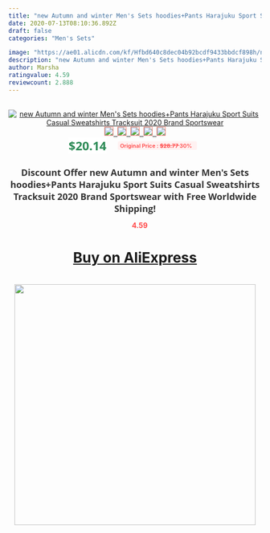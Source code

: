 ```yaml
---
title: "new Autumn and winter Men's Sets hoodies+Pants Harajuku Sport Suits Casual Sweatshirts Tracksuit 2020 Brand Sportswear"
date: 2020-07-13T08:10:36.892Z
draft: false
categories: "Men's Sets"

image: "https://ae01.alicdn.com/kf/Hfbd640c8dec04b92bcdf9433bbdcf898h/new-Autumn-and-winter-Men-s-Sets-hoodies-Pants-Harajuku-Sport-Suits-Casual-Sweatshirts-Tracksuit-2020.jpg"
description: "new Autumn and winter Men's Sets hoodies+Pants Harajuku Sport Suits Casual Sweatshirts Tracksuit 2020 Brand Sportswear"
author: Marsha
ratingvalue: 4.59
reviewcount: 2.888
---
```

<br>
<div style="text-align: center;">
<a href="https://s.click.aliexpress.com/e/_9QXg9r" target="_blank" rel="nofollow noopener noreferrer"><img alt="new Autumn and winter Men's Sets hoodies+Pants Harajuku Sport Suits Casual Sweatshirts Tracksuit 2020 Brand Sportswear" class="magnifier-image" src="https://ae01.alicdn.com/kf/Hfbd640c8dec04b92bcdf9433bbdcf898h/new-Autumn-and-winter-Men-s-Sets-hoodies-Pants-Harajuku-Sport-Suits-Casual-Sweatshirts-Tracksuit-2020.jpg_640x640.jpg">
<br>
<img style="border:1px solid salmon" src="https://ae01.alicdn.com/kf/Hfbd640c8dec04b92bcdf9433bbdcf898h/new-Autumn-and-winter-Men-s-Sets-hoodies-Pants-Harajuku-Sport-Suits-Casual-Sweatshirts-Tracksuit-2020.jpg_120x120.jpg">&nbsp;&nbsp;<img style="border:1px solid salmon" src="https://ae01.alicdn.com/kf/H2acb7a1d94364c19b0046d2b06d55243b/new-Autumn-and-winter-Men-s-Sets-hoodies-Pants-Harajuku-Sport-Suits-Casual-Sweatshirts-Tracksuit-2020.jpg_120x120.jpg">&nbsp;&nbsp;<img style="border:1px solid salmon" src="https://ae01.alicdn.com/kf/H2c7e0556c1114424ae146a389f06b26br/new-Autumn-and-winter-Men-s-Sets-hoodies-Pants-Harajuku-Sport-Suits-Casual-Sweatshirts-Tracksuit-2020.jpg_120x120.jpg">&nbsp;&nbsp;<img style="border:1px solid salmon" src="https://ae01.alicdn.com/kf/Ha9a6bfecdcfd492580067034bc8f826cY/new-Autumn-and-winter-Men-s-Sets-hoodies-Pants-Harajuku-Sport-Suits-Casual-Sweatshirts-Tracksuit-2020.jpg_120x120.jpg">&nbsp;&nbsp;<img style="border:1px solid salmon" src="https://ae01.alicdn.com/kf/H9286eebb19494a648296fb806ff70a4bK/new-Autumn-and-winter-Men-s-Sets-hoodies-Pants-Harajuku-Sport-Suits-Casual-Sweatshirts-Tracksuit-2020.jpg_120x120.jpg"></a></div><br0>
<div style="text-align: center;"><span style="background-color: white; border: 0px; box-sizing: border-box; color: seagreen; display: inline-block; font-family: &quot;open sans&quot; , &quot;arial&quot; , &quot;helvetica&quot; , sans-serif , &quot;heiti&quot;; font-size: 24px; font-stretch: inherit; font-weight: 700; line-height: inherit; margin: 0px 10px 0px 0px; padding: 0px; vertical-align: middle;">$20.14 </span>
<span style="background: rgb(255 , 241 , 241); border-radius: 3px; border: 0px; box-sizing: border-box; color: #ff4747; display: inline-block; font-family: inherit; font-size: 12px; font-stretch: inherit; font-style: inherit; font-variant: inherit; font-weight: 600; line-height: inherit; margin: 0px; padding: 2px 5px; transform: scale(0.9); vertical-align: middle;">Original Price : <b style="text-decoration: line-through;">$28.77 </b> 30%&nbsp;&nbsp;</span></div>
<h1 style="color: #333333; display: inline-block; font-family: &quot;open sans&quot; , &quot;arial&quot; , &quot;helvetica&quot; , sans-serif , &quot;heiti&quot;; font-size: 18px; font-stretch: inherit; font-weight: 700; text-align: center;">Discount Offer new Autumn and winter Men's Sets hoodies+Pants Harajuku Sport Suits Casual Sweatshirts Tracksuit 2020 Brand Sportswear with Free Worldwide Shipping!</h1>
<div style="color: #ff4747; text-align: center;">
<img src="https://4.bp.blogspot.com/-M0ZcTcb-5uY/XleCXlxnR4I/AAAAAAAAAEc/OrjgMkXV1oMQFaCRZj5HQwOCBcu3w1FegCPcBGAYYCw/s1600/star.png" style="height: 15px;">&nbsp;<b>4.59</b></div>
<div class="button_cont" align="center"><a class="buynow_a" href="https://s.click.aliexpress.com/e/_9QXg9r" target="_blank" rel="nofollow noopener noreferrer"><H1>Buy on AliExpress</H1></a></div><br>
<div class="separator" style="clear: both; text-align: center;">
<img src="https://lh3.googleusercontent.com/-pTy5HemUv9M/XlePHvY0dAI/AAAAAAAAAE4/0nX5iRUoIWY8eMW9Dpxeirr157OZliDIgCLcBGAsYHQ/s1600/badge.gif" width="480">
</div>

